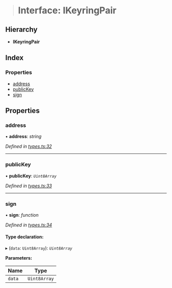 > # Interface: IKeyringPair

## Hierarchy

* **IKeyringPair**

## Index

### Properties

* [address](_types_.ikeyringpair.md#address)
* [publicKey](_types_.ikeyringpair.md#publickey)
* [sign](_types_.ikeyringpair.md#sign)

## Properties

###  address

• **address**: *string*

*Defined in [types.ts:32](https://github.com/polkadot-js/api/blob/724c4b8/packages/types/src/types.ts#L32)*

___

###  publicKey

• **publicKey**: *`Uint8Array`*

*Defined in [types.ts:33](https://github.com/polkadot-js/api/blob/724c4b8/packages/types/src/types.ts#L33)*

___

###  sign

• **sign**: *function*

*Defined in [types.ts:34](https://github.com/polkadot-js/api/blob/724c4b8/packages/types/src/types.ts#L34)*

#### Type declaration:

▸ (`data`: `Uint8Array`): *`Uint8Array`*

**Parameters:**

Name | Type |
------ | ------ |
`data` | `Uint8Array` |